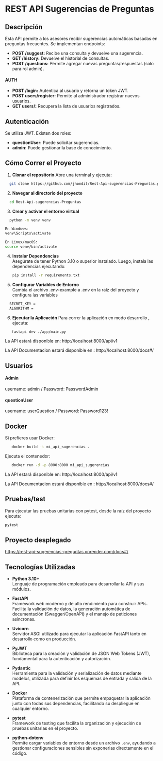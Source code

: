 # REST API Sugerencias de Preguntas

## Descripción
Esta API permite a los asesores recibir sugerencias automáticas basadas en preguntas frecuentes. Se implementan endpoints:
- **POST /suggest:** Recibe una consulta y devuelve una sugerencia.
- **GET /history:** Devuelve el historial de consultas.
- **POST /questions:** Permite agregar nuevas preguntas/respuestas (solo para rol admin).
#### AUTH
- **POST /login:** Autentica al usuario y retorna un token JWT.
- **POST users/register:**  Permite al administrador registrar nuevos usuarios.
- **GET users/:** Recupera la lista de usuarios registrados.

## Autenticación
Se utiliza JWT. Existen dos roles:
- **questionUser:** Puede solicitar sugerencias.
- **admin:** Puede gestionar la base de conocimiento.

## Cómo Correr el Proyecto


1. **Clonar el repositorio**
Abre una terminal y ejecuta: 
 ```bash
   git clone https://github.com/jhondil/Rest-Api-sugerencias-Preguntas.git
 ```

2. **Navegar al directorio del proyecto**
 ```bash
   cd Rest-Api-sugerencias-Preguntas
 ```
3. **Crear y activar el entorno virtual**

 ```bash
   python -m venv venv

En Windows:
venv\Scripts\activate

En Linux/macOS:
source venv/bin/activate
 ```

4. **Instalar Dependencias**  
   Asegúrate de tener Python 3.10 o superior instalado. Luego, instala las dependencias ejecutando:
   ```bash
   pip install -r requirements.txt
   ```

5. **Configurar Variables de Entorno**  
   Cambia el archivo .env-example a .env en la raíz del proyecto y configura las variables
 ```bash
   SECRET_KEY =
   ALGORITHM = 
   ```

6. **Ejecutar la Aplicación**
  Para correr la aplicación en modo desarrollo , ejecuta:
```bash
   fastapi dev ./app/main.py
```

La API estará disponible en:
http://localhost:8000/api/v1

La API Documentacion estará disponible en :
http://localhost:8000/docs#/


## Usuarios

#### Admin
username: admin /
Password: PasswordAdmin

#### questionUser
username: userQuestion /
Password: Password123!

## Docker
Si prefieres usar Docker:
```bash
   docker build -t mi_api_sugerencias .
```

Ejecuta el contenedor:
```bash
   docker run -d -p 8000:8000 mi_api_sugerencias
```
La API estará disponible en:
http://localhost:8000/api/v1

La API Documentacion estará disponible en :
http://localhost:8000/docs#/

## Pruebas/test
Para ejecutar las pruebas unitarias con pytest, desde la raíz del proyecto ejecuta:
   ```bash
pytest
```

## Proyecto desplegado
https://rest-api-sugerencias-preguntas.onrender.com/docs#/

## Tecnologías Utilizadas

- **Python 3.10+**  
  Lenguaje de programación empleado para desarrollar la API y sus módulos.

- **FastAPI**  
  Framework web moderno y de alto rendimiento para construir APIs. Facilita la validación de datos, la generación automática de documentación (Swagger/OpenAPI) y el manejo de peticiones asíncronas.

- **Uvicorn**  
  Servidor ASGI utilizado para ejecutar la aplicación FastAPI tanto en desarrollo como en producción.

- **PyJWT**  
  Biblioteca para la creación y validación de JSON Web Tokens (JWT), fundamental para la autenticación y autorización.

- **Pydantic**  
  Herramienta para la validación y serialización de datos mediante modelos, utilizada para definir los esquemas de entrada y salida de la API.

- **Docker**  
  Plataforma de contenerización que permite empaquetar la aplicación junto con todas sus dependencias, facilitando su despliegue en cualquier entorno.

- **pytest**  
  Framework de testing que facilita la organización y ejecución de pruebas unitarias en el proyecto.

- **python-dotenv**  
  Permite cargar variables de entorno desde un archivo `.env`, ayudando a gestionar configuraciones sensibles sin exponerlas directamente en el código.
